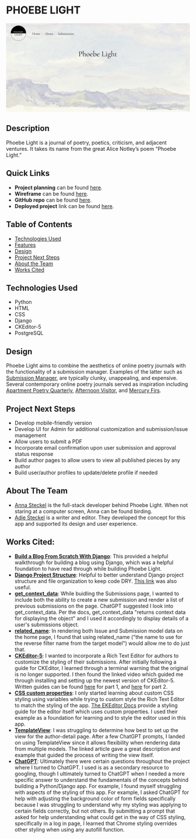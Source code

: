 # PHOEBE LIGHT

<img src="./main_app/static/images/pl-overview.jpg" alt="An overview of the Phoebe Light website that shows the logo in the top left, the navbar spread out to the right, the name centered below, all displayed over the background image of a watercolor mountain landscape."/>

## Description
Phoebe Light is a journal of poetry, poetics, criticism, and adjacent ventures. It takes its name from the great Alice Notley’s poem “Phoebe Light.”

## Quick Links
* **Project planning** can be found [here](https://trello.com/b/KrCNLzfd/phoebe-light).
* **Wireframe** can be found [here](https://lucid.app/lucidchart/86f46595-27da-4aae-a5ac-cbf7aa88d83e/edit?viewport_loc=-1583%2C-400%2C2068%2C1037%2C0_0&invitationId=inv_5674133a-e5da-4791-8481-acbaf4e691f6).
* **GitHub repo** can be found [here](https://github.com/annamiriams/phoebe-light).
* **Deployed project** link can be found [here](https://phoebelight-275a2da8eb1d.herokuapp.com/).

## Table of Contents
* [Technologies Used](#technologiesused)
* [Features](#features)
* [Design](#design)
* [Project Next Steps](#nextsteps)
* [About the Team](#team)
* [Works Cited](#workscited)

## <a name="technologiesused"></a>Technologies Used
* Python
* HTML
* CSS
* Django
* CKEditor-5
* PostgreSQL

## <a name="design"></a>Design
Phoebe Light aims to combine the aesthetics of online poetry journals with the functionality of a submission manager. Examples of the latter such as [Submission Manager](https://www.submissionmanager.net/), are typically clunky, unappealing, and expensive. Several contemporary online poetry journals served as inspiration including [Apartment Poetry Quarterly](http://www.aptpoetry.com/issue19/index.html), [Afternoon Visitor](https://www.afternoonvisitor.com/), and [Mercury Firs](https://www.mercuryfirs.org/).

## <a name="nextsteps"></a>Project Next Steps
* Develop mobile-friendly version
* Develop UI for Admin for additional customization and submission/issue management
* Allow users to submit a PDF
* Incorporate email confirmation upon user submission and approval status response
* Build author pages to allow users to view all published pieces by any author
* Build user/author profiles to update/delete profile if needed

## <a name="team"></a>About The Team
* [Anna Steckel](https://www.linkedin.com/in/annasteckel/) is the full-stack developer behind Phoebe Light. When not staring at a computer screen, Anna can be found birding.  
* [Adie Steckel](https://adiebsteckel.com/) is a writer and editor. They developed the concept for this app and supported its design and user experience. 

## <a name="workscited"></a>Works Cited:
* **[Build a Blog From Scratch With Django](https://realpython.com/build-a-blog-from-scratch-django/)**: This provided a helpful walkthrough for building a blog using Django, which was a helpful foundation to have read through while building Phoebe Light.
* **[Django Project Structure](https://medium.com/django-unleashed/django-project-structure-a-comprehensive-guide-4b2ddbf2b6b8)**: Helpful to better understand Django project structure and file organization to keep code DRY. [This link](https://www.geeksforgeeks.org/best-practice-for-django-project-working-directory-structure/) was also useful.
* **[get_context_data](https://docs.djangoproject.com/en/5.2/topics/class-based-views/generic-display/)**: While buidling the Submissions page, I wanted to include both the ability to create a new submission and render a list of previous submissions on the page. ChatGPT suggested I look into get_context_data. Per the docs, get_context_data "returns context data for displaying the object" and I used it accordingly to display details of a user's submissions object.  
* **[related_name](https://docs.djangoproject.com/en/5.2/ref/models/fields/)**: In rendering both Issue and Submission model data on the home page, I found that using related_name ("the name to use for the reverse filter name from the target model") would allow me to do just that.
* **[CKEditor-5](https://www.youtube.com/watch?v=yHjoQirJNAQ)**: I wanted to incorporate a Rich Text Editor for authors to customize the styling of their submissions. After initially following a guide for CKEditor, I learned through a terminal warning that the original is no longer supported. I then found the linked video which guided me through installing and setting up the newest version of CKEditor-5. Written guides can be found [here](https://www.jaimedcsilva.com/hello-world/installing-ckeditor-with-django-part-1/) for part 1, and [here](https://www.jaimedcsilva.com/hello-world/installing-ckeditor-with-django-part-2/) for part 2.
* **[CSS custom properties](https://developer.mozilla.org/en-US/docs/Web/CSS/CSS_cascading_variables/Using_CSS_custom_properties)**: I only started learning about custom CSS styling using variables while trying to custom style the Rich Text Editor to match the styling of the app. [The EKEditor Docs](https://ckeditor.com/docs/ckeditor5/latest/framework/deep-dive/ui/theme-customization.html) provide a styling guide for the editor itself which uses custom properties. I used their example as a foundation for learning and to style the editor used in this app. 
* **[TemplateView](https://medium.com/@hellenwain_54279/django-class-based-views-templateview-fc44807297ed)**: I was struggling to determine how best to set up the view for the author-detail page. After a few ChatGPT prompts, I landed on using TemplateView since it allows flexibility when rendering data from multiple models. The linked article gave a great description and example that guided the process of writing the view itself. 
* **[ChatGPT](https://chatgpt.com/)**: Ultimately there were certain questions throughout the project where I turned to ChatGPT. I used is as a secondary resource to googling, though I ultimately turned to ChatGPT when I needed a more specific answer to understand the fundamentals of the concepts behind building a Python/Django app. For example, I found myself struggling with aspects of the styling of this app. For example, I asked ChatGPT for help with adjusting the background color of form fields specifically because I was struggling to understand why my styling was applying to certain fields correctly, but not others. By submitting a prompt that asked for help understanding what could get in the way of CSS styling, specifically in a log in page, I learned that Chrome styling overrides other styling when using any autofill function. 